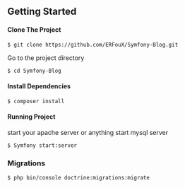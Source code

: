 ## Getting Started

#### Clone The Project
```
$ git clone https://github.com/ERFouX/Symfony-Blog.git
```
Go to the project directory
```
$ cd Symfony-Blog
```
#### Install Dependencies
```
$ composer install
```
#### Running Project

start your apache server or anything
start mysql server
```
$ Symfony start:server
```
### Migrations

```
$ php bin/console doctrine:migrations:migrate
```
